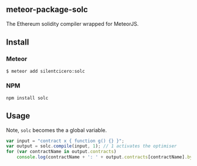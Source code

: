 ## meteor-package-solc
The Ethereum solidity compiler wrapped for MeteorJS.

## Install

### Meteor

    $ meteor add silentcicero:solc
    
### NPM

    npm install solc

## Usage

Note, `solc` becomes the a global variable.

```javascript
var input = "contract x { function g() {} }";
var output = solc.compile(input, 1); // 1 activates the optimiser
for (var contractName in output.contracts)
    console.log(contractName + ': ' + output.contracts[contractName].bytecode);
```
